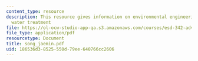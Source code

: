 ```yaml
---
content_type: resource
description: This resource gives information on environmental engineering in drinking
  water treatment
file: https://ol-ocw-studio-app-qa.s3.amazonaws.com/courses/esd-342-advanced-system-architecture-spring-2006/186536d38525550d79ee640766cc2606_song_jaemin.pdf
file_type: application/pdf
resourcetype: Document
title: song_jaemin.pdf
uid: 186536d3-8525-550d-79ee-640766cc2606
---
```

